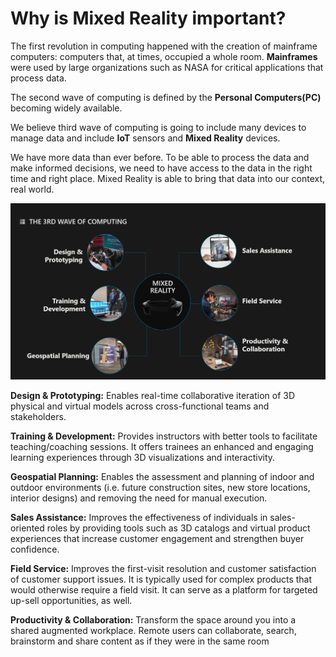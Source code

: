# Why is Mixed Reality important?

The first revolution in computing happened with the creation of mainframe computers: computers that, at times, occupied a whole room. **Mainframes** were used by large organizations such as NASA for critical applications that process data.

The second wave of computing is defined by the **Personal Computers\(PC\)** becoming widely available.

We believe third wave of computing is going to include many devices to manage data and include **IoT** sensors and **Mixed Reality** devices. 

We have more data than ever before.  To be able to process the data and make informed decisions, we need to have access to the data in the right time and right place. Mixed Reality is able to bring that data into our context, real world.

![3rd Wave of Computing](../../../.gitbook/assets/3rdwavecomputing.png)

**Design & Prototyping:**  Enables real-time collaborative iteration of 3D physical and virtual models across cross-functional teams and stakeholders.

**Training & Development:** Provides instructors with better tools to facilitate teaching/coaching sessions. It offers trainees an enhanced and engaging learning experiences through 3D visualizations and interactivity.

**Geospatial Planning:**  Enables the assessment and planning of indoor and outdoor environments \(i.e. future construction sites, new store locations, interior designs\) and removing the need for manual execution.

**Sales Assistance:**   Improves the effectiveness of individuals in sales-oriented roles by providing tools such as 3D catalogs and virtual product experiences that increase customer engagement and strengthen buyer confidence.

**Field Service:**  Improves the first-visit resolution and customer satisfaction of customer support issues. It is typically used for complex products that would otherwise require a field visit.  It can  serve as a platform for targeted up-sell opportunities, as well.

**Productivity & Collaboration:**   Transform the space around you into a shared augmented workplace. Remote users can collaborate, search, brainstorm and share content as if they were in the same room

